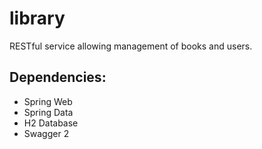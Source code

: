 # library

RESTful service allowing management of books and users.

## Dependencies:
- Spring Web
- Spring Data
- H2 Database
- Swagger 2

